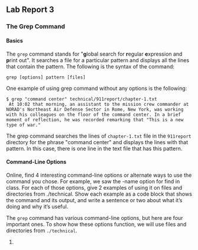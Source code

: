 ## **Lab Report 3**

### The Grep Command

#### Basics
The `grep` command stands for "**g**lobal search for **r**egular **e**xpression and **p**rint out". It searches a file for a particular pattern and displays all the lines that contain the pattern. The following is the syntax of the command:

`grep [options] pattern [files]`

One example of using grep command without any options is the following:
```
$ grep "command center" technical/911report/chapter-1.txt
 At 10:02 that morning, an assistant to the mission crew commander at NORAD's Northeast Air Defense Sector in Rome, New York, was working with his colleagues on the floor of the command center. In a brief moment of reflection, he was recorded remarking that "This is a new type of war."
```
The grep command searches the lines of `chapter-1.txt` file in the `911report` directory for the phrase "command center" and displays the lines with that pattern. In this case, there is one line in the text file that has this pattern.


#### Command-Line Options

Online, find 4 interesting command-line options or alternate ways to use the command you chose. For example, we saw the -name option for find in class. For each of those options, give 2 examples of using it on files and directories from ./technical. Show each example as a code block that shows the command and its output, and write a sentence or two about what it’s doing and why it’s useful.


The `grep` command has various command-line options, but here are four important ones. To show how these options function, we will use files and directories from `./technical`.

1. 



